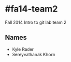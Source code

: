#fa14-team2
==========

Fall 2014 Intro to git lab team 2

## Names
* Kyle Rader
* Sereyvathanak Khorn

